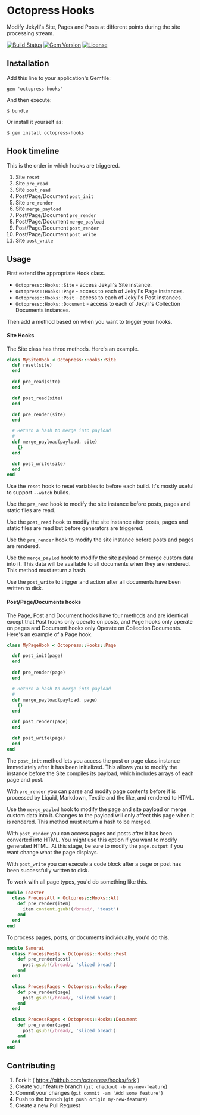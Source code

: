 # Octopress Hooks

Modify Jekyll's Site, Pages and Posts at different points during the site processing stream.

[![Build Status](https://travis-ci.org/octopress/hooks.svg)](https://travis-ci.org/octopress/hooks)
[![Gem Version](http://img.shields.io/gem/v/octopress-hooks.svg)](https://rubygems.org/gems/octopress-hooks)
[![License](http://img.shields.io/:license-mit-blue.svg)](http://octopress.mit-license.org)

## Installation

Add this line to your application's Gemfile:

    gem 'octopress-hooks'

And then execute:

    $ bundle

Or install it yourself as:

    $ gem install octopress-hooks

## Hook timeline

This is the order in which hooks are triggered.

1. Site `reset`
2. Site `pre_read`
3. Site `post_read`
4. Post/Page/Document `post_init`
5. Site `pre_render`
6. Site `merge_payload`
5. Post/Page/Document `pre_render`
7. Post/Page/Document `merge_payload`
8. Post/Page/Document `post_render`
9. Post/Page/Document `post_write`
10. Site `post_write`

## Usage

First extend the appropriate Hook class.

- `Octopress::Hooks::Site` - access Jekyll's Site instance.
- `Octopress::Hooks::Page` - access to each of Jekyll's Page instances.
- `Octopress::Hooks::Post` - access to each of Jekyll's Post instances.
- `Octopress::Hooks::Document` - access to each of Jekyll's Collection Documents instances.

Then add a method based on when you want to trigger your hooks.

#### Site Hooks

The Site class has three methods. Here's an example.

```ruby
class MySiteHook < Octopress::Hooks::Site
  def reset(site)
  end
  
  def pre_read(site)
  end

  def post_read(site)
  end

  def pre_render(site)
  end

  # Return a hash to merge into payload
  #
  def merge_payload(payload, site)
    {}
  end

  def post_write(site)
  end
end
```

Use the `reset` hook to reset variables to before each build. It's mostly useful to support `--watch` builds.

Use the `pre_read` hook to modify the site instance before posts, pages and static files are read.

Use the `post_read` hook to modify the site instance after posts, pages and static files are read but before generators are triggered.

Use the `pre_render` hook to modify the site instance before posts and pages are rendered.

Use the `merge_paylod` hook to modify the site payload or merge custom data into it. This data will be available to all documents when they are rendered. This method must return a hash.

Use the `post_write` to trigger and action after all documents have been written to disk.

#### Post/Page/Documents hooks

The Page, Post and Document hooks have four methods and are identical except that Post hooks only operate on posts, and Page hooks only operate on pages and Document hooks only Operate on Collection Documents. Here's an example of a Page hook.

```ruby
class MyPageHook < Octopress::Hooks::Page

  def post_init(page)
  end
  
  def pre_render(page)
  end

  # Return a hash to merge into payload
  #
  def merge_payload(payload, page)
    {}
  end

  def post_render(page)
  end

  def post_write(page)
  end
end
```

The `post_init` method lets you access the post or page class instance immediately after it has been initialized. This allows you to
modify the instance before the Site compiles its payload, which includes arrays of each page and post.

With `pre_render` you can parse and modify page contents before it is processed by Liquid, Markdown, Textile and the like, and rendered to HTML.

Use the `merge_paylod` hook to modify the page and site payload or merge custom data into it. Changes to the payload will only affect this page when it is rendered. This method must return a hash to be merged.

With `post_render` you can access pages and posts after it has been converted into HTML. You might use this option if you want to modify generated HTML. At this stage, be sure to modify the `page.output` if you want change what the page displays.

With `post_write` you can execute a code block after a page or post has been successfully written to disk.

To work with all page types, you'd do something like this.

```ruby
module Toaster
  class ProcessAll < Octopress::Hooks::All
    def pre_render(item)
      item.content.gsub!(/bread/, 'toast')
    end
  end
end
```

To process pages, posts, or documents individually, you'd do this.

```ruby
module Samurai
  class ProcessPosts < Octopress::Hooks::Post
    def pre_render(post)
      post.gsub!(/bread/, 'sliced bread')
    end
  end

  class ProcessPages < Octopress::Hooks::Page
    def pre_render(page)
      post.gsub!(/bread/, 'sliced bread')
    end
  end

  class ProcessPages < Octopress::Hooks::Document
    def pre_render(page)
      post.gsub!(/bread/, 'sliced bread')
    end
  end
end
```

## Contributing

1. Fork it ( https://github.com/octopress/hooks/fork )
2. Create your feature branch (`git checkout -b my-new-feature`)
3. Commit your changes (`git commit -am 'Add some feature'`)
4. Push to the branch (`git push origin my-new-feature`)
5. Create a new Pull Request

